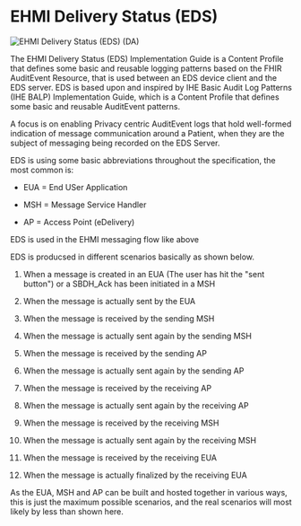 # EHMI Delivery Status (EDS)

![EHMI Delivery Status (EDS) (DA)](./eds1_1100x551.png "EHMI Delivery Status (EDS) (DA)")

<p/>

The EHMI Delivery Status (EDS) Implementation Guide is a Content Profile that defines some basic and reusable logging patterns based on the FHIR AuditEvent Resource, that is used between an EDS device client and the EDS server. 
EDS is based upon and inspired by IHE Basic Audit Log Patterns (IHE BALP) Implementation Guide, which is a Content Profile that defines some basic and reusable AuditEvent patterns. 

A focus is on enabling Privacy centric AuditEvent logs that hold well-formed indication of message communication around a Patient, when they are the subject of messaging being recorded on the EDS Server. 

EDS is using some basic abbreviations throughout the specification, the most common is:

- EUA = End USer Application

- MSH = Message Service Handler

- AP = Access Point (eDelivery)

EDS is used in the EHMI messaging flow like above

EDS is producsed in different scenarios basically as shown below.

1. When a message is created in an EUA (The user has hit the "sent button") or a SBDH_Ack has been initiated in a MSH

2. When the message is actually sent by the EUA

3. When the message is received by the sending MSH

4. When the message is actually sent again by the sending MSH

5. When the message is received by the sending AP

6. When the message is actually sent again by the sending AP

7. When the message is received by the receiving AP

8. When the message is actually sent again by the receiving AP

9. When the message is received by the receiving MSH

10. When the message is actually sent again by the receiving MSH

11. When the message is received by the receiving EUA

12. When the message is actually finalized by the receiving EUA

As the EUA, MSH and AP can be built and hosted together in various ways, this is just the maximum possible scenarios, and the real scenarios will most likely by less than shown here.

